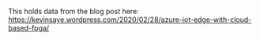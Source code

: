 This holds data from the blog post here: https://kevinsaye.wordpress.com/2020/02/28/azure-iot-edge-with-cloud-based-fpga/
